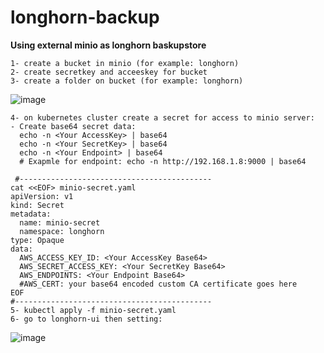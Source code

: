 # longhorn-backup
**Using external minio as longhorn baskupstore**

```
1- create a bucket in minio (for example: longhorn)
2- create secretkey and acceeskey for bucket
3- create a folder on bucket (for example: longhorn)
```


![image](https://github.com/IMAN-NAMJOOYAN/longhorn-backup/assets/16554389/e0182201-2bcb-446c-a041-eee8e22c591a)


```
4- on kubernetes cluster create a secret for access to minio server:
- Create base64 secret data:
  echo -n <Your AccessKey> | base64
  echo -n <Your SecretKey> | base64
  echo -n <Your Endpoint> | base64
  # Exapmle for endpoint: echo -n http://192.168.1.8:9000 | base64
  
 #-------------------------------------------
cat <<EOF> minio-secret.yaml
apiVersion: v1
kind: Secret
metadata:
  name: minio-secret
  namespace: longhorn
type: Opaque
data:
  AWS_ACCESS_KEY_ID: <Your AccessKey Base64>
  AWS_SECRET_ACCESS_KEY: <Your SecretKey Base64>
  AWS_ENDPOINTS: <Your Endpoint Base64>
  #AWS_CERT: your base64 encoded custom CA certificate goes here
EOF
#--------------------------------------------
5- kubectl apply -f minio-secret.yaml
6- go to longhorn-ui then setting:
```

![image](https://github.com/IMAN-NAMJOOYAN/longhorn-backup/assets/16554389/69433db0-e780-4324-af43-3462600bc27f)


